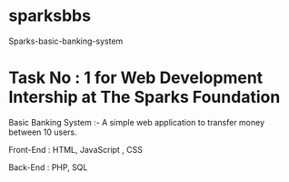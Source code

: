 # sparksbbs
Sparks-basic-banking-system

# Task No : 1 for Web Development Intership at The Sparks Foundation

Basic Banking System :- A simple web application to transfer money between 10 users.

Front-End : HTML, JavaScript , CSS

Back-End : PHP, SQL

